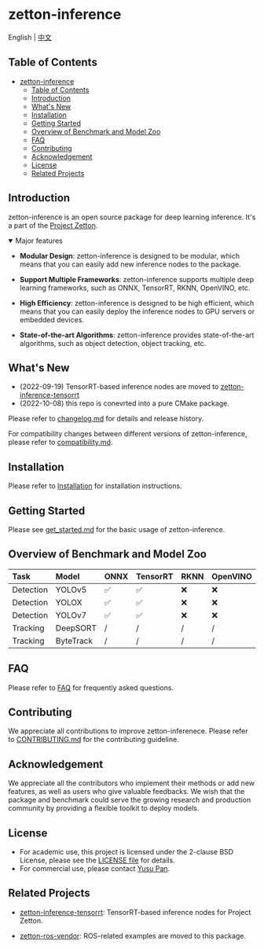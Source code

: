 # zetton-inference

English | [中文](README_zh-CN.md)

## Table of Contents

- [zetton-inference](#zetton-inference)
  - [Table of Contents](#table-of-contents)
  - [Introduction](#introduction)
  - [What's New](#whats-new)
  - [Installation](#installation)
  - [Getting Started](#getting-started)
  - [Overview of Benchmark and Model Zoo](#overview-of-benchmark-and-model-zoo)
  - [FAQ](#faq)
  - [Contributing](#contributing)
  - [Acknowledgement](#acknowledgement)
  - [License](#license)
  - [Related Projects](#related-projects)

## Introduction

zetton-inference is an open source package for deep learning inference. It's a part of the [Project Zetton](https://github.com/project-zetton).

<details open>
<summary>Major features</summary>

- **Modular Design**: zetton-inference is designed to be modular, which means that you can easily add new inference nodes to the package.

- **Support Multiple Frameworks**: zetton-inference supports multiple deep learning frameworks, such as ONNX, TensorRT, RKNN, OpenVINO, etc.

- **High Efficiency**: zetton-inference is designed to be high efficient, which means that you can easily deploy the inference nodes to GPU servers or embedded devices.

- **State-of-the-art Algorithms**: zetton-inference provides state-of-the-art algorithms, such as object detection, object tracking, etc.

</details>

## What's New

- (2022-09-19) TensorRT-based inference nodes are moved to [zetton-inference-tensorrt](https://github.com/project-zetton/zetton-inference-tensorrt)
- (2022-10-08) this repo is conevrted into a pure CMake package.

Please refer to [changelog.md](docs/en/changelog.md) for details and release history.

For compatibility changes between different versions of zetton-inference, please refer to [compatibility.md](docs/en/compatibility.md).

## Installation

Please refer to [Installation](docs/en/get_started.md) for installation instructions.

## Getting Started

Please see [get_started.md](docs/en/get_started.md) for the basic usage of zetton-inference.

## Overview of Benchmark and Model Zoo

| Task      | Model     | ONNX | TensorRT | RKNN | OpenVINO |
| :-------- | :-------- | :--- | :------- | :--- | :------- |
| Detection | YOLOv5    | ✅    | ✅        | ❌    | ❌        |
| Detection | YOLOX     | ✅    | ✅        | ❌    | ❌        |
| Detection | YOLOv7    | ✅    | ✅        | ❌    | ❌        |
| Tracking  | DeepSORT  | /    | /        | /    | /        |
| Tracking  | ByteTrack | /    | /        | /    | /        |

## FAQ

Please refer to [FAQ](docs/en/faq.md) for frequently asked questions.

## Contributing

We appreciate all contributions to improve zetton-inferenece. Please refer to [CONTRIBUTING.md](.github/CONTRIBUTING.md) for the contributing guideline.

## Acknowledgement

We appreciate all the contributors who implement their methods or add new features, as well as users who give valuable feedbacks.
We wish that the package and benchmark could serve the growing research and production community by providing a flexible toolkit to deploy models.

## License

- For academic use, this project is licensed under the 2-clause BSD License, please see the [LICENSE file](LICENSE) for details.
- For commercial use, please contact [Yusu Pan](mailto:xxdsox@gmail.com).

## Related Projects

- [zetton-inference-tensorrt](https://github.com/project-zetton/zetton-inference-tensorrt): TensorRT-based inference nodes for Project Zetton.

- [zetton-ros-vendor](https://github.com/project-zetton/zetton-ros-vendor):
ROS-related examples are moved to this package.
